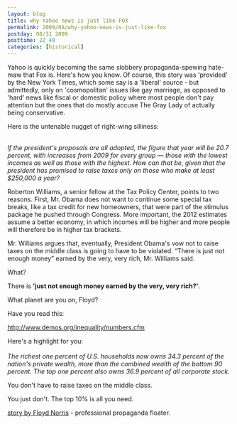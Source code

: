 ```yaml
---
layout: blog
title: why Yahoo news is just like FOX
permalink: 2009/08/why-yahoo-news-is-just-like-fox
postday: 08/31 2009
posttime: 22_49
categories: [historical]
---
```


<p>Yahoo is quickly becoming the same slobbery propaganda-spewing hate-maw that Fox is. Here's how you know. Of course, this story was 'provided' by the New York Times, which some say is a 'liberal' source - but admittedly, only on 'cosmopolitan' issues like gay marriage, as opposed to 'hard' news like fiscal or domestic policy where most people don't pay attention but the ones that do mostly accuse The Gray Lady of actually being conservative.</p>
<p>Here is the untenable nugget of right-wing silliness:</p>
<p><i><br />
If the president's proposals are all adopted, the figure that year will be 20.7 percent, with increases from 2009 for every group — those with the lowest incomes as well as those with the highest. How can that be, given that the president has promised to raise taxes only on those who make at least $250,000 a year?</i></p>
<p>Roberton Williams, a senior fellow at the Tax Policy Center, points to two reasons. First, Mr. Obama does not want to continue some special tax breaks, like a tax credit for new homeowners, that were part of the stimulus package he pushed through Congress. More important, the 2012 estimates assume a better economy, in which incomes will be higher and more people will therefore be in higher tax brackets.</p>
<p>Mr. Williams argues that, eventually, President Obama's vow not to raise taxes on the middle class is going to have to be violated. “There is just not enough money” earned by the very, very rich, Mr. Williams said.<br />
</p>
<p>What?</p>
<p>There is <b>'just not enough money earned by the very, very rich?'</b>.</p>
<p>What planet are you on, Floyd?</p>
<p>Have you read this:</p>
<p><a href="http://www.demos.org/inequality/numbers.cfm" title="http://www.demos.org/inequality/numbers.cfm">http://www.demos.org/inequality/numbers.cfm</a></p>
<p>Here's a highlight for you:<br />
<i><br />
The richest one percent of U.S. households now owns 34.3 percent of the nation's private wealth, more than the combined wealth of the bottom 90 percent. The top one percent also owns 36.9 percent of all corporate stock.</i></p>
<p>You don't have to raise taxes on the middle class.</p>
<p>You just don't. The top 10% is all you need.</p>
<p><a href="http://finance.yahoo.com/banking-budgeting/article/107622/its-hard-to-worry-about-a-deficit-10-years-out.html">story by Floyd Norris</a> - professional propaganda floater.</p>
